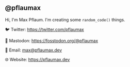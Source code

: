 ## @pflaumax  
Hi, I'm Max Pflaum. I'm creating some `random_code()` things.  


🐦 Twitter:  https://twitter.com/pflaumax  

🦣 Mastodon:  https://fosstodon.org/@pflaumax  

📧 Email:  max@pflaumax.dev  

🌐 Website:  https://pflaumax.dev
